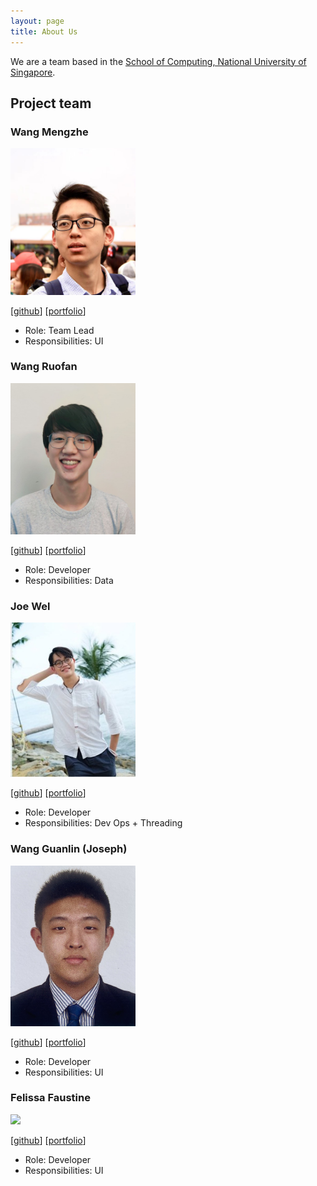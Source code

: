 ```yaml
---
layout: page
title: About Us
---
```


We are a team based in the [School of Computing, National University of Singapore](http://www.comp.nus.edu.sg).

## Project team

### Wang Mengzhe

<img src="images/charliemoweng.png" width="200px">

[[github](http://github.com/charliemoweng)]
[[portfolio](team/wangmengzhe.md)]

* Role: Team Lead
* Responsibilities: UI

### Wang Ruofan

<img src="images/ruofan1023.png" width="200px">

[[github](http://github.com/ruofan1023)] [[portfolio](team/ruofan.md)]

* Role: Developer
* Responsibilities: Data

### Joe Wel

<img src="images/joewel.png" width="200px">

[[github](http://github.com/tanjoewel)]
[[portfolio](team/joewel.md)]

* Role: Developer
* Responsibilities: Dev Ops + Threading

### Wang Guanlin (Joseph)

<img src="images/wangguanlinjoseph.png" width="200px">

[[github](https://github.com/WangGLJoseph)]
[[portfolio](team/wangguanlinjoseph.md)]

* Role: Developer
* Responsibilities: UI

### Felissa Faustine

<img src="images/felissa.png" width="200px">

[[github](http://github.com/felissaf)]
[[portfolio](team/felissa.md)]

* Role: Developer
* Responsibilities: UI

